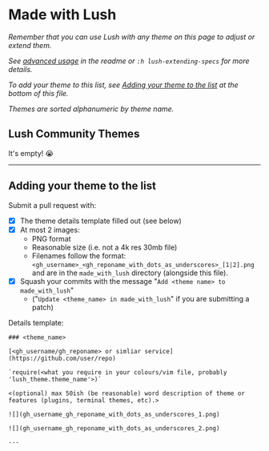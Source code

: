 Made with Lush
==============

*Remember that you can use Lush with any theme on this page to adjust or extend them.*

*See [advanced usage](https://github.com/rktjmp/lush.nvim#spec-extension-and-merging) in the readme or `:h lush-extending-specs` for more details.*

*To add your theme to this list, see [Adding your theme to the list](#adding-your-theme-to-the-list) at the bottom of this file.*

*Themes are sorted alphanumeric by theme name.*

Lush Community Themes
---------------------

It's empty! :sob:

---

Adding your theme to the list
-----------------------------

Submit a pull request with:

- [x] The theme details template filled out (see below)
- [x] At most 2 images:
  - PNG format
  - Reasonable size (i.e. not a 4k res 30mb file)
  - Filenames follow the format: `<gh_username>_<gh_reponame_with_dots_as_underscores>_[1|2].png` and are in the `made_with_lush` directory (alongside this file).
- [x] Squash your commits with the message "`Add <theme name> to made_with_lush`"
  - ("`Update <theme_name> in made_with_lush`" if you are submitting a patch)

Details template:

```
### <theme_name>

[<gh_username/gh_reponame> or simliar service](https://github.com/user/repo)

`require(<what you require in your colours/vim file, probably 'lush_theme.theme_name'>)`

<(optional) max 50ish (be reasonable) word description of theme or features (plugins, terminal themes, etc).>

![](gh_username_gh_reponame_with_dots_as_underscores_1.png)

![](gh_username_gh_reponame_with_dots_as_underscores_2.png)

---
```
